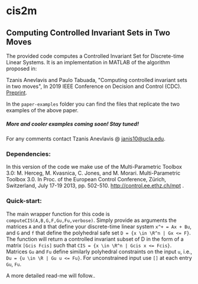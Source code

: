 # cis2m
## Computing Controlled Invariant Sets in Two Moves

The provided code computes a Controlled Invariant Set for Discrete-time Linear Systems. It is an implementation in MATLAB of the algorithm proposed in:

Tzanis Anevlavis and Paulo Tabuada, 
"Computing controlled invariant sets in two moves", 
In 2019 IEEE Conference on Decision and Control (CDC). [Preprint](http://sites.google.com/a/g.ucla.edu/tzanis/home/anevlavisCDC2019.pdf).

In the `paper-examples` folder you can find the files that replicate the two examples of the above paper. 

#####  More and cooler examples coming soon! Stay tuned!

For any comments contact Tzanis Anevlavis @ janis10@ucla.edu.

### Dependencies:
In this version of the code we make use of the Multi-Parametric Toolbox 3.0:
M. Herceg, M. Kvasnica, C. Jones, and M. Morari. Multi-Parametric Toolbox 3.0. In Proc. of the European Control Conference, Zürich, Switzerland, July 17-19 2013, pp. 502-510. http://control.ee.ethz.ch/mpt .

### Quick-start:
The main wrapper function for this code is `computeCIS(A,B,G,F,Gu,Fu,verbose)`. Simply provide as arguments the matrices `A` and `B` that define your discrete-time linear system `x^+ = Ax + Bu`, and `G` and `f` that define the polyhedral safe set `D = {x \in \R^n | Gx <= F}`. The function will return a controlled invariant subset of D in the form of a matrix `[Gcis Fcis]` such that `CIS = {x \in \R^n | Gcis x <= Fcis}`. Matrices `Gu` and `Fu` define similarly polyhedral constraints on the input `u`, i.e., `Du = {u \in \R | Gu u <= Fu}`. For unconstrained input use `[]` at each entry `Gu`, `Fu`.

A more detailed read-me will follow..
